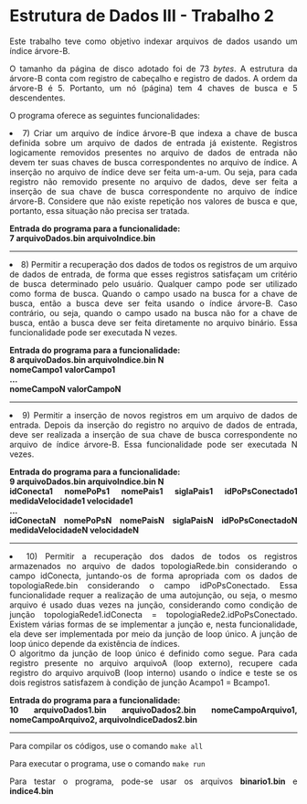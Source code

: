 <h1>Estrutura de Dados III - Trabalho 2</h1>

<div align="justify" >
<p>Este trabalho teve como objetivo indexar arquivos de dados usando um índice
árvore-B.</p>
<p>O tamanho da página de disco adotado foi de 73 <i>bytes</i>. A estrutura da árvore-B conta com registro de cabeçalho
e registro de dados. A ordem da árvore-B é 5. Portanto, um nó (página) tem 4 chaves de busca e 5 descendentes.</p>
<p>O programa oferece as seguintes funcionalidades:</p>

<li>7) Criar um arquivo de índice árvore-B que indexa a chave de busca definida sobre um
arquivo de dados de entrada já existente. Registros
logicamente removidos presentes no arquivo de dados de entrada não devem ter suas
chaves de busca correspondentes no arquivo de índice. A inserção no arquivo de
índice deve ser feita um-a-um. Ou seja, para cada registro não removido presente no
arquivo de dados, deve ser feita a inserção de sua chave de busca correspondente no
arquivo de índice árvore-B. Considere que não existe repetição nos valores de busca e
que, portanto, essa situação não precisa ser tratada.</br>

<strong>Entrada do programa para a funcionalidade:</br>
7 arquivoDados.bin arquivoIndice.bin</strong>
<hr>

<li>8) Permitir a recuperação dos dados de todos os registros de um arquivo de dados de
entrada, de forma que esses registros satisfaçam um critério de busca determinado pelo
usuário. Qualquer campo pode ser utilizado como forma de busca. Quando o campo usado na busca for a chave de busca,
então a busca deve ser feita usando o índice árvore-B.
Caso contrário, ou seja, quando o campo usado na busca não for a chave de busca,
então a busca deve ser feita diretamente no arquivo binário. Essa funcionalidade pode ser executada N vezes.</br>

<strong>Entrada do programa para a funcionalidade:</br>
8 arquivoDados.bin arquivoIndice.bin N</br>
nomeCampo1 valorCampo1</br>
...</br>
nomeCampoN valorCampoN</strong>
<hr>

<li>9) Permitir a inserção de novos registros em um arquivo de dados de entrada. Depois da inserção do registro no 
arquivo de dados de entrada, deve ser realizada a inserção de sua chave de busca correspondente no arquivo de
índice árvore-B. Essa funcionalidade pode ser executada N vezes.</br>

<strong>Entrada do programa para a funcionalidade:</br>
9 arquivoDados.bin arquivoIndice.bin N</br>
idConecta1 nomePoPs1 nomePais1 siglaPais1 idPoPsConectado1 medidaVelocidade1 velocidade1</br>
...</br>
idConectaN nomePoPsN nomePaisN siglaPaisN idPoPsConectadoN medidaVelocidadeN velocidadeN</strong>
<hr>

<li>10) Permitir a recuperação dos dados de todos os registros armazenados no arquivo de
dados topologiaRede.bin considerando o campo idConecta, juntando-os de forma
apropriada com os dados de topologiaRede.bin considerando o campo
idPoPsConectado. Essa funcionalidade requer a realização de uma autojunção, ou
seja, o mesmo arquivo é usado duas vezes na junção, considerando como condição de
junção topologiaRede1.idConecta = topologiaRede2.idPoPsConectado. Existem
várias formas de se implementar a junção e, nesta funcionalidade, ela deve ser
implementada por meio da junção de loop único. A junção de loop único depende da
existência de índices.</br>
O algoritmo da junção de loop único é definido como segue. Para cada
registro presente no arquivo arquivoA (loop externo), recupere cada registro do
arquivo arquivoB (loop interno) usando o índice e teste se os dois registros
satisfazem à condição de junção Acampo1 = Bcampo1.</br>

<strong>Entrada do programa para a funcionalidade:</br>
10 arquivoDados1.bin arquivoDados2.bin nomeCampoArquivo1, nomeCampoArquivo2, arquivoIndiceDados2.bin</strong>
<hr>

<p>Para compilar os códigos, use o comando <code>make all</code></p>
<p>Para executar o programa, use o comando <code>make run</code></p>
<p>Para testar o programa, pode-se usar os arquivos <strong>binario1.bin</strong> e <strong>indice4.bin</strong></p>
